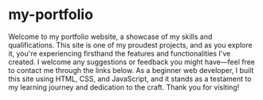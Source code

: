 # my-portfolio
Welcome to my portfolio website, a showcase of my skills and qualifications. This site is one of my proudest projects, and as you explore it, you're experiencing firsthand the features and functionalities I've created. I welcome any suggestions or feedback you might have—feel free to contact me through the links below. As a beginner web developer, I built this site using HTML, CSS, and JavaScript, and it stands as a testament to my learning journey and dedication to the craft. Thank you for visiting!
